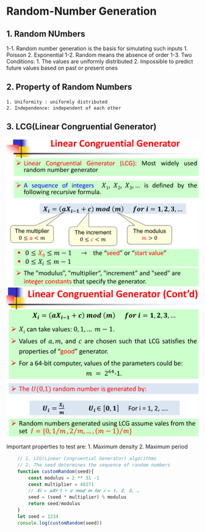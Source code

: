 # Random-Number Generation
## 1. Random NUmbers
1-1. Random number generation is the basis for simulating such inputs
    1. Poisson
    2. Exponential
1-2. Random means the absence of order
1-3. Two Conditions:
    1. The values are uniformly distributed
    2. Impossible to predict future values based on past or present ones

## 2. Property of Random Numbers
    1. Uniformity : uniformly distributed
    2. Independence: independent of each other

## 3. LCG(Linear Congruential Generator)
![alt text](LCG.png)
![alt text](LCG2.png)

Important properties to test are:
    1. Maximum density
    2. Maximum period

```js
    // 1. LCG(Linear Congruential Generator) algorithms
    // 2. The seed determines the sequence of random numbers
    function customRandom(seed){
        const modulus = 2 ** 31 -1
        const multiplier = 48271
        // 𝑿𝒊 = 𝒂𝑿𝒊−𝟏 + 𝒄 𝒎𝒐𝒅 𝒎 𝒇𝒐𝒓 𝒊 = 𝟏, 𝟐, 𝟑, …
        seed = (seed * multiplier) % modulus
        return seed/modulus 
    }
    let seed = 1234
    console.log(customRandom(seed))
```





